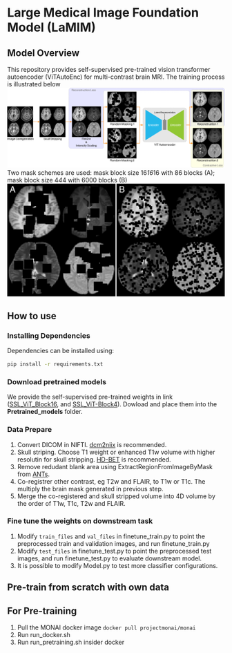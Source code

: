 # Large Medical Image Foundation Model (LaMIM)
## Model Overview
This repository provides self-supervised pre-trained vision transformer autoencoder (ViTAutoEnc) for multi-contrast brain MRI. The training process is illustrated below
![workflow](workflow.png)
Two mask schemes are used: mask block size 16*16*16 with 86 blocks (A); mask block size 4*4*4 with 6000 blocks (B)
![dropout_scheme](dropout_scheme.png)

## How to use

### Installing Dependencies
Dependencies can be installed using:
``` bash
pip install -r requirements.txt
```

### Download pretrained models
We provide the self-supervised pre-trained weights in link ([SSL_ViT_Block16](https://drive.google.com/file/d/1x1VI-0AoMqQZYVcbNoTQxe5ac-t3Ia5R/view?usp=drive_link), and [SSL_ViT-Block4](https://drive.google.com/file/d/1ttHL3IeZwuhjLPKS6SeLYjRQW-p6dD1U/view?usp=drive_link)). Dowload and place them into the **Pretrained_models** folder.

### Data Prepare
1. Convert DICOM in NIFTI. [dcm2niix](https://github.com/rordenlab/dcm2niix) is recommended.
2. Skull striping. Choose T1 weight or enhanced T1w volume with higher resolutin for skull stripping. [HD-BET](https://github.com/MIC-DKFZ/HD-BET) is recommended. 
3. Remove redudant blank area using ExtractRegionFromImageByMask from [ANTs](https://github.com/ANTsX/ANTs).
4. Co-registrer other contrast, eg T2w and FLAIR, to T1w or T1c. The multiply the brain mask generated in previous step.
5. Merge the co-registered and skull stripped volume into 4D volume by the order of T1w, T1c, T2w and FLAIR.

### Fine tune the weights on downstream task
1. Modify ```train_files``` and ```val_files``` in finetune_train.py to point the preprocessed train and validation images, and run finetune_train.py
2. Modify ```test_files``` in finetune_test.py to point the preprocessed test images, and run finetune_test.py to evaluate downstream model.
3. It is possible to modify Model.py to test more classifier configurations.

## Pre-train from scratch with own data
## For Pre-training
1. Pull the MONAI docker image
`docker pull projectmonai/monai`
2. Run run_docker.sh
3. Run run_pretraining.sh insider docker
